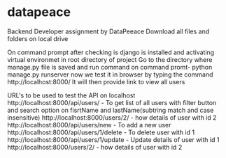 # datapeace
Backend Developer assignment by DataPeeace
Download all files and folders on local drive

On command prompt after checking is django is installed and activating virtual environmet in root directory of project 
Go to the directory where manage.py file is saved and run command on command promt-
  python manage.py runserver
now we test it in browser by typing the command 
  http://localhost:8000/
It will then provide link to view all users

URL's to be used to test the API on localhost
  http://localhost:8000/api/users/   - To get list of all users with filter button and search option on fisrtName and lastName(subtring match and case insensitive)
  http://localhost:8000/users/2/ - how details of user with id 2
  http://localhost:8000/api/users/new - To add a new user
  http://localhost:8000/api/users/1/delete - To delete user with id 1
  http://localhost:8000/api/users/1/update - Update details of user with id 1
  http://localhost:8000/users/2/ - how details of user with id 2


